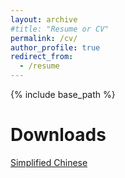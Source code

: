 ```yaml
---
layout: archive
#title: "Resume or CV"
permalink: /cv/
author_profile: true
redirect_from:
  - /resume
---
```


{% include base_path %}

Downloads
========
[Simplified Chinese](/files/CV_CH.pdf)

